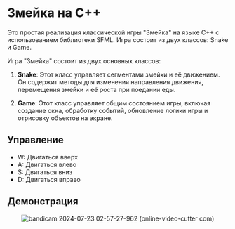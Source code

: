# Змейка на С++

Это простая реализация классической игры "Змейка" на языке C++ с использованием библиотеки SFML. Игра состоит из двух классов: Snake и Game.

Игра "Змейка" состоит из двух основных классов:

1. **Snake**: Этот класс управляет сегментами змейки и её движением. Он содержит методы для изменения направления движения, перемещения змейки и её роста при поедании еды.

2. **Game**: Этот класс управляет общим состоянием игры, включая создание окна, обработку событий, обновление логики игры и отрисовку объектов на экране.

## Управление
- W: Двигаться вверх
- A: Двигаться влево
- S: Двигаться вниз
- D: Двигаться вправо

## Демонстрация

<p align="center">
  <img src="https://github.com/user-attachments/assets/faacd4b7-e7d0-406a-b70b-158c18f75c33" alt="bandicam 2024-07-23 02-57-27-962 (online-video-cutter com)">
</p>

